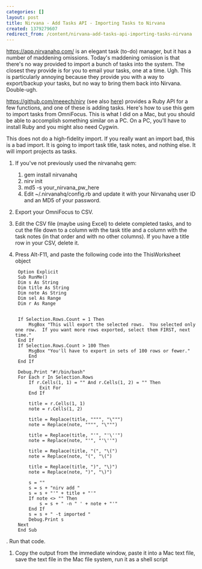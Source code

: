 ```yaml
---
categories: []
layout: post
title: Nirvana - Add Tasks API - Importing Tasks to Nirvana
created: 1379279607
redirect_from: /content/nirvana-add-tasks-api-importing-tasks-nirvana
---
```

https://app.nirvanahq.com/ is an elegant task (to-do) manager, but it has a number of maddening omissions.  Today's maddening omission is that there's no way provided to import a bunch of tasks into the system.  The closest they provide is for you to email your tasks, one at a time.  Ugh.  This is particularly annoying because they provide you with a way to export/backup your tasks, but no way to bring them back into Nirvana.  Double-ugh.

https://github.com/meeech/nirv (see also [here](/content/nirvana-api-installation-re-installation-tips)) provides a Ruby API for a few functions, and one of these is adding tasks.  Here's how to use this gem to import tasks from OmniFocus.  This is what I did on a Mac, but you should be able to accomplish something similar on a PC.  On a PC, you'll have to install Ruby and you might also need Cygwin.

This does not do a high-fidelity import.  If you really want an import bad, this is a bad import.  It is going to import task title, task notes, and nothing else.  It will import projects as tasks.

1. If you've not previously used the nirvanahq gem:
    1. gem install nirvanahq
    1. nirv init
    1. md5 -s your_nirvana_pw_here
    1. Edit ~/.nirvanahq/config.rb and update it with your Nirvanahq user ID and an MD5 of your password.
1. Export your OmniFocus to CSV.
2. Edit the CSV file (maybe using Excel) to delete completed tasks, and to cut the file down to a column with the task title and a column with the task notes (in that order and with no other columns).  If you have a title row in your CSV, delete it.
1. Press Alt-F11, and paste the following code into the ThisWorksheet object

        Option Explicit
        Sub RunMe()
        Dim s As String
        Dim title As String
        Dim note As String
        Dim sel As Range
        Dim r As Range
        
        
        If Selection.Rows.Count = 1 Then
            MsgBox "This will export the selected rows.  You selected only one row.  If you want more rows exported, select them FIRST, next time."
        End If
        If Selection.Rows.Count > 100 Then
            MsgBox "You'll have to export in sets of 100 rows or fewer."
            End
        End If
        
        Debug.Print "#!/bin/bash"
        For Each r In Selection.Rows
            If r.Cells(1, 1) = "" And r.Cells(1, 2) = "" Then
                Exit For
            End If
            
            title = r.Cells(1, 1)
            note = r.Cells(1, 2)
            
            title = Replace(title, """", "\""")
            note = Replace(note, """", "\""")
            
            title = Replace(title, "'", "'\''")
            note = Replace(note, "'", "'\''")
            
            title = Replace(title, "(", "\(")
            note = Replace(note, "(", "\(")
            
            title = Replace(title, ")", "\)")
            note = Replace(note, ")", "\)")
                        
            s = ""
            s = s + "nirv add "
            s = s + "'" + title + "'"
            If note <> "" Then
                s = s + " -n " ' + note + "'"
            End If
            s = s + " -t imported "
            Debug.Print s
        Next
        End Sub
 
. Run that code.
1. Copy the output from the immediate window, paste it into a Mac text file, save the text file in the Mac file system, run it as a shell script

